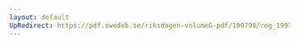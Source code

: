 ```yaml
---
layout: default
UpRedirect: https://pdf.swedeb.se/riksdagen-volumeG-pdf/199798/reg_199798/reg_199798_0422.pdf
---
```

